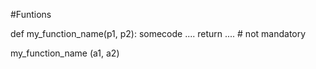 #Funtions


def my_function_name(p1, p2):
    somecode ....
    return ....  # not mandatory 

my_function_name (a1, a2)